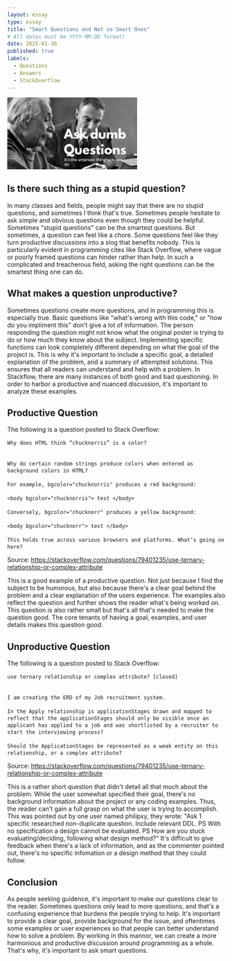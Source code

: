 ```yaml
---
layout: essay
type: essay
title: "Smart Questions and Not so Smart Ones"
# All dates must be YYYY-MM-DD format!
date: 2025-01-30
published: true
labels:
  - Questions
  - Answers
  - StackOverflow
---
```


<img width="300px" class="rounded float-start pe-4" src="../img/smart-questions/sdumb.jpg">

## Is there such thing as a stupid question?

In many classes and fields, people might say that there are no stupid questions, and sometimes I think that's true. Sometimes people hesitate to ask simple and obvious questions even though they could be helpful. Sometimes "stupid questions" can be the smartest questions. But sometimes, a question can feel like a chore. Some questions feel like they turn productive discussions into a slog that benefits nobody. This is particularly evident in programming cites like Stack Overflow, where vague or poorly framed questions can hinder rather than help. In such a complicated and treacherous field, asking the right questions can be the smartest thing one can do.  

## What makes a question unproductive?

Sometimes questions create more questions, and in programming this is especially true. Basic questions like "what's wrong with this code," or "how do you impliment this" don't give a lot of information. The person responding the question might not know what the original poster is trying to do or how much they know about the subject. Implementing specific functions can look completely different depending on what the goal of the project is. This is why it's important to include a specific goal, a detailed explanation of the problem, and a summary of attempted solutions. This ensures that all readers can understand and help with a problem. 
In Stackflow, there are many instances of both good and bad questioning. In order to harbor a productive and nuanced discussion, it's important to analyze these examples. 

## Productive Question

The following is a question posted to Stack Overflow:
```
Why does HTML think “chucknorris” is a color?


Why do certain random strings produce colors when entered as background colors in HTML?

For example, bgcolor="chucknorris" produces a red background:

<body bgcolor="chucknorris"> test </body>

Conversely, bgcolor="chucknorr" produces a yellow background:

<body bgcolor="chucknorr"> test </body>

This holds true across various browsers and platforms. What’s going on here?
```
Source: https://stackoverflow.com/questions/79401235/use-ternary-relationship-or-complex-attribute 

This is a good example of a productive question. Not just because I find the subject to be humorous, but also because there's a clear goal behind the problem and a clear explanation of the users experience. The examples also reflect the question and further shows the reader what's being worked on. This question is also rather small but that's all that's needed to make the question good. The core tenants of having a goal, examples, and user details makes this question good. 

## Unproductive Question

The following is a question posted to Stack Overflow:
```
use ternary relationship or complex attribute? [closed]


I am creating the ERD of my Job recruitment system.

In the Apply relationship is applicationStages drawn and mapped to reflect that the applicationStages should only be visible once an applicant has applied to a job and was shortlisted by a recruiter to start the interviewing process?

Should the ApplicationStages be represented as a weak entity on this relationship, or a complex attribute?
```
Source: https://stackoverflow.com/questions/79401235/use-ternary-relationship-or-complex-attribute 

This is a rather short question that didn't detail all that much about the problem. While the user somewhat specified their goal, there's no background information about the project or any coding examples. Thus, the reader can't gain a full grasp on what the user is trying to accomplish. This was pointed out by one user named philipxy, they wrote: "Ask 1 specific researched non-duplicate question. Include relevant DDL. PS With no specification a design cannot be evaluated. PS How are you stuck evaluating/deciding, following what design method?" 
It's difficult to give feedback when there's a lack of information, and as the commenter pointed out, there's no specific infomation or a design method that they could follow. 

## Conclusion

As people seeking guidence, it's important to make our questions clear to the reader. Sometimes questions only lead to more questions, and that's a confusing experience that burdens the people trying to help. It's important to provide a clear goal, provide background for the issue, and oftentimes some examples or user experiences so that people can better understand how to solve a problem. By working in this mannor, we can create a more harmonious and productive discussion around programming as a whole. That's why, it's important to ask smart questions.
